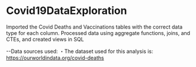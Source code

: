 # Covid19DataExploration

Imported the Covid Deaths and Vaccinations tables with the correct data type for each column.
Processed data using aggregate functions, joins, and CTEs, and created views in SQL

--Data sources used:
・The dataset used for this analysis is: https://ourworldindata.org/covid-deaths
